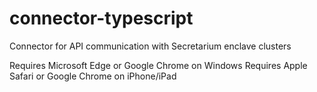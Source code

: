 # connector-typescript

Connector for API communication with Secretarium enclave clusters

Requires Microsoft Edge or Google Chrome on Windows
Requires Apple Safari or Google Chrome on iPhone/iPad